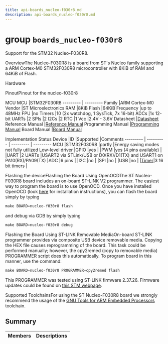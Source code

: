 ```yaml
---
title: api-boards_nucleo-f030r8.md
description: api-boards_nucleo-f030r8.md
---
```

# group `boards_nucleo-f030r8` 

Support for the STM32 Nucleo-F030R8.

OverviewThe Nucleo-F030R8 is a board from ST's Nucleo family supporting a ARM Cortex-M0 STM32F030R8 microcontroller with 8KiB of RAM and 64KiB of Flash.

Hardware

PinoutPinout for the nucleo-f030r8

MCU
MCU   |STM32F030R8
--------- | ---------
Family   |ARM Cortex-M0
Vendor   |ST Microelectronics
RAM   |8KiB
Flash   |64KiB
Frequency   |up to 48MHz
FPU   |no
Timers   |10 (2x watchdog, 1 SysTick, 7x 16-bit)
ADCs   |1x 12-bit
UARTs   |2
SPIs   |2
I2Cs   |2
RTC   |1
Vcc   |2.4V - 3.6V
Datasheet   |[Datasheet](http://www.st.com/resource/en/datasheet/stm32f030r8.pdf)
Reference Manual   |[Reference Manual](https://www.st.com/resource/en/reference_manual/dm00091010.pdf)
Programming Manual   |[Programming Manual](http://www.st.com/resource/en/programming_manual/dm00051352.pdf)
Board Manual   |[Board Manual](http://www.st.com/resource/en/user_manual/dm00105823.pdf)

Implementation Status
Device   |ID   |Supported   |Comments
--------- | --------- | --------- | ---------
MCU   |STM32F030R8   |partly   |Energy saving modes not fully utilized
Low-level driver   |GPIO   |yes   |
|PWM   |yes (4 pins available)   |
|UART   |2 UARTs   |USART2 via STLink/USB or D0(RX)/D1(TX) and USART1 on PA10(RX)/PA09(TX)
|ADC   |6 pins   |
|I2C   |no   |
|SPI   |no   |
|USB   |no   |
|[Timer](./doc/starlight-docs/src/content/docs/apidoc/api-pkg_paho_mqtt.md#structTimer)|3 16 bit timers   |

Flashing the deviceFlashing the Board Using OpenOCDThe ST Nucleo-F030R8 board includes an on-board ST-LINK V2 programmer. The easiest way to program the board is to use OpenOCD. Once you have installed OpenOCD (look [here](https://github.com/RIOT-OS/RIOT/wiki/OpenOCD) for installation instructions), you can flash the board simply by typing

```cpp
make BOARD=nucleo-f030r8 flash
```
 and debug via GDB by simply typing 
```cpp
make BOARD=nucleo-f030r8 debug
```

Flashing the Board Using ST-LINK Removable MediaOn-board ST-LINK programmer provides via composite USB device removable media. Copying the HEX file causes reprogramming of the board. This task could be performed manually; however, the cpy2remed (copy to removable media) PROGRAMMER script does this automatically. To program board in this manner, use the command: 
```cpp
make BOARD=nucleo-f030r8 PROGRAMMER=cpy2remed flash
```
This PROGRAMMER was tested using ST-LINK firmware 2.37.26. Firmware updates could be found on [this STM webpage](https://www.st.com/en/development-tools/stsw-link007.html).

Supported ToolchainsFor using the ST Nucleo-F030R8 board we strongly recommend the usage of the [GNU Tools for ARM Embedded Processors](https://launchpad.net/gcc-arm-embedded) toolchain.

## Summary

 Members                        | Descriptions                                
--------------------------------|---------------------------------------------


